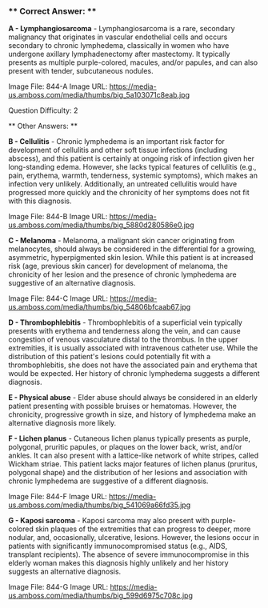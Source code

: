 ### ** Correct Answer: **

**A - Lymphangiosarcoma** - Lymphangiosarcoma is a rare, secondary malignancy that originates in vascular endothelial cells and occurs secondary to chronic lymphedema, classically in women who have undergone axillary lymphadenectomy after mastectomy. It typically presents as multiple purple-colored, macules, and/or papules, and can also present with tender, subcutaneous nodules.

Image File: 844-A
Image URL: https://media-us.amboss.com/media/thumbs/big_5a103071c8eab.jpg

Question Difficulty: 2

** Other Answers: **

**B - Cellulitis** - Chronic lymphedema is an important risk factor for development of cellulitis and other soft tissue infections (including abscess), and this patient is certainly at ongoing risk of infection given her long-standing edema. However, she lacks typical features of cellulitis (e.g., pain, erythema, warmth, tenderness, systemic symptoms), which makes an infection very unlikely. Additionally, an untreated cellulitis would have progressed more quickly and the chronicity of her symptoms does not fit with this diagnosis.

Image File: 844-B
Image URL: https://media-us.amboss.com/media/thumbs/big_5880d280586e0.jpg

**C - Melanoma** - Melanoma, a malignant skin cancer originating from melanocytes, should always be considered in the differential for a growing, asymmetric, hyperpigmented skin lesion. While this patient is at increased risk (age, previous skin cancer) for development of melanoma, the chronicity of her lesion and the presence of chronic lymphedema are suggestive of an alternative diagnosis.

Image File: 844-C
Image URL: https://media-us.amboss.com/media/thumbs/big_54806bfcaab67.jpg

**D - Thrombophlebitis** - Thrombophlebitis of a superficial vein typically presents with erythema and tenderness along the vein, and can cause congestion of venous vasculature distal to the thrombus. In the upper extremities, it is usually associated with intravenous catheter use. While the distribution of this patient's lesions could potentially fit with a thrombophlebitis, she does not have the associated pain and erythema that would be expected. Her history of chronic lymphedema suggests a different diagnosis.

**E - Physical abuse** - Elder abuse should always be considered in an elderly patient presenting with possible bruises or hematomas. However, the chronicity, progressive growth in size, and history of lymphedema make an alternative diagnosis more likely.

**F - Lichen planus** - Cutaneous lichen planus typically presents as purple, polygonal, pruritic papules, or plaques on the lower back, wrist, and/or ankles. It can also present with a lattice-like network of white stripes, called Wickham striae. This patient lacks major features of lichen planus (pruritus, polygonal shape) and the distribution of her lesions and association with chronic lymphedema are suggestive of a different diagnosis.

Image File: 844-F
Image URL: https://media-us.amboss.com/media/thumbs/big_541069a66fd35.jpg

**G - Kaposi sarcoma** - Kaposi sarcoma may also present with purple-colored skin plaques of the extremities that can progress to deeper, more nodular, and, occasionally, ulcerative, lesions. However, the lesions occur in patients with significantly immunocompromised status (e.g., AIDS, transplant recipients). The absence of severe immunocompromise in this elderly woman makes this diagnosis highly unlikely and her history suggests an alternative diagnosis.

Image File: 844-G
Image URL: https://media-us.amboss.com/media/thumbs/big_599d6975c708c.jpg

